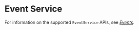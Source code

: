 # Event Service

For information on the supported `EventService` APIs, see *[Events](https://github.com/ODIM-Project/ODIM/blob/development/docs/README.md#events)*.